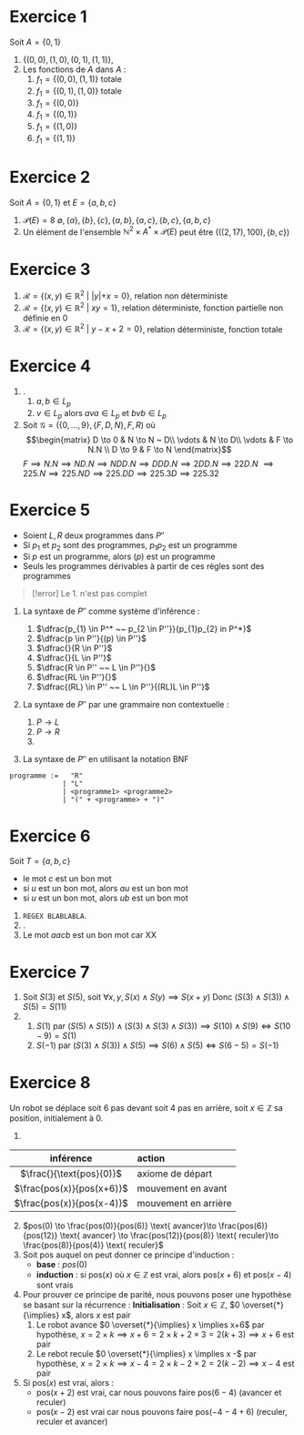 # Exercice 1

Soit $A = \{0,1\}$
1.  $\{(0,0),(1,0), (0,1),(1,1)\}$, 
2. Les fonctions de $A$ dans $A$ :
	1. $f_1=\{(0, 0), (1,1)\}$  totale
	2. $f_1=\{(0,1), (1,0)\}$  totale
	3. $f_1=\{(0, 0)\}$
	4. $f_1=\{(0, 1)\}$
	5. $f_1=\{(1,0)\}$
	6. $f_1=\{(1,1)\}$

# Exercice 2

Soit $A=\{0,1\}$ et $E = \{a,b,c\}$
1. $\mathcal{P}(E)=8$
   $\emptyset,\{a\},\{b\},\{c\},\{a,b\},\{a,c\},\{b,c\}, \{a,b,c\}$
2. Un élément de l'ensemble $\mathbb{N}^2\times A^{*} \times \mathcal{P}(E)$ peut être $(((2,17),100),\{b,c\})$
# Exercice 3

1. $\mathcal{R}=\{(x,y) \in \mathbb{R}^2 ~ | ~ |y| + x = 0\}$, relation non déterministe
2.  $\mathcal{R}=\{(x,y) \in \mathbb{R}^2 ~ | ~ xy = 1\}$, relation déterministe, fonction partielle non définie en $0$
3.  $\mathcal{R}=\{(x,y) \in \mathbb{R}^2 ~ | ~ y - x + 2= 0\}$, relation déterministe, fonction totale

# Exercice 4

1. .
	1. $a,b \in L_{p}$
	2. $v \in L_{p}$ alors $ava \in L_p$ et $bvb \in L_p$
2. Soit $\mathcal{G}=(\{0, \dots, 9\}, \{F,D,N\}, F, R)$ où 
$$\begin{matrix}
D \to 0  & N \to N ~ D\\
\vdots & N \to D\\
\vdots & F \to N.N \\
D \to 9 & F \to N
\end{matrix}$$
$F \implies N.N \implies ND.N \implies NDD.N \implies DDD.N \implies 2DD.N \implies 22D.N$
$\implies 225.N \implies 225.ND \implies 225.DD \implies 225.3D \implies 225.32$

# Exercice 5

- Soient $L, R$ deux programmes dans $P''$
- Si $p_{1}$ et $p_2$ sont des programmes, $p_{1}p_{2}$ est un programme
- Si $p$ est un programme, alors $(p)$ est un programme
- Seuls les programmes dérivables à partir de ces règles sont des programmes
>[!error] 
>Le 1. n'est pas complet
1. La syntaxe de $P''$ comme système d'inférence :
	1. $\dfrac{p_{1} \in P^* ~~ p_{2 \in P''}}{p_{1}p_{2} in P^*}$
	2. $\dfrac{p \in P''}{(p) \in P''}$
	3. $\dfrac{}{R \in P''}$
	4.  $\dfrac{}{L \in P''}$
	5. $\dfrac{R \in P'' ~~ L \in P''}{}$
	6. $\dfrac{RL \in P''}{}$
	7. $\dfrac{(RL) \in P'' ~~ L \in P''}{(RL)L \in P''}$

2. La syntaxe de $P''$ par une grammaire non contextuelle :
	1. $P \to L$
	2. $P \to R$
	3. 
3. La syntaxe de $P''$ en utilisant la notation BNF
```
programme :=   "R"
			 | "L"
			 | <programme1> <programme2>
			 | "(" + <programme> + ")"
```

# Exercice 6

Soit $T = \{a,b,c\}$
- le mot $c$ est un bon mot
- si $u$ est un bon mot, alors $au$ est un bon mot
- si $u$ est un bon mot, alors $ub$ est un bon mot
1. ``REGEX BLABLABLA``.
2. .
3. Le mot $aacb$ est un bon mot car XX 

# Exercice 7

1. Soit $S(3)$ et $S(5)$, soit $\forall x, y, S(x) \land S(y)\implies S(x+y)$
   Donc $(S(3) \land S(3)) \land S(5) = S(11)$
2. 
	1. $S(1)$ par $(S(5) \land S(5)) \land (S(3) \land S(3) \land S(3)) \implies S(10) \land S(9) \Leftrightarrow S(10-9) = S(1)$
	2. $S(-1)$ par $(S(3) \land S(3)) \land S(5) \implies S(6) \land S(5) \Leftrightarrow S(6-5) = S(-1)$ 
# Exercice 8

Un robot se déplace soit 6 pas devant soit 4 pas en arrière, soit $x \in \mathbb{Z}$ sa position, initialement à $0$.

1. 

|         inférence         | action               |
| :-----------------------: | :------------------- |
| $\frac{}{\text{pos}(0)}$  | axiome de départ     |
| $\frac{pos(x)}{pos(x+6)}$ | mouvement en avant   |
| $\frac{pos(x)}{pos(x-4)}$ | mouvement en arrière |
2. 
      $pos(0) \to \frac{pos(0)}{pos(6)} \text{ avancer}\to \frac{pos(6)}{pos(12)} \text{ avancer} \to \frac{pos(12)}{pos(8)} \text{ reculer}\to \frac{pos(8)}{pos(4)} \text{ reculer}$
3. Soit $\text{pos}$ auquel on peut donner ce principe d'induction : 
   - __base__ : $pos(0)$
   - __induction__ : si $\text{pos}(x)$ où $x \in \mathbb{Z}$ est vrai, alors $\text{pos}(x+6)$ et $\text{pos}(x-4)$ sont vrais
4. Pour prouver ce principe de parité, nous pouvons poser une hypothèse se basant sur la récurrence : 
   __Initialisation__ : Soit $x \in \mathbb{Z}$, $0 \overset{*}{\implies} x$, alors $x$ est pair
	1. Le robot avance
	   $0 \overset{*}{\implies} x \implies x+6$
	   par hypothèse, $x=2 \times k \implies x+6 = 2 \times k + 2 \times 3 = 2 (k + 3) \implies x + 6 \text{ est pair}$
	2. Le rebot recule
	   $0 \overset{*}{\implies} x \implies x -$ 
	   par hypothèse, $x=2 \times k \implies x-4 = 2 \times k - 2 \times 2 = 2 (k - 2) \implies x - 4 \text{ est pair}$
5. Si $\text{pos}(x)$ est vrai, alors :
	- $\text{pos}(x+2)$ est vrai, car nous pouvons faire $\text{pos}(6-4)$ (avancer et reculer)
	- $\text{pos}(x-2)$ est vrai car nous pouvons faire $\text{pos}(-4-4+6)$ (reculer, reculer et avancer)

